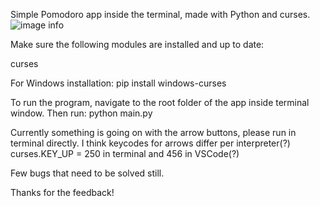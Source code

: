 Simple Pomodoro app inside the terminal, made with Python and curses.
![image info](./Pomodoro_timer.png)

Make sure the following modules are installed and up to date:

curses

For Windows installation: pip install windows-curses

To run the program, navigate to the root folder of the app inside terminal window.
Then run: python main.py


Currently something is going on with the arrow buttons, please run in terminal directly.
I think keycodes for arrows differ per interpreter(?) curses.KEY_UP = 250 in terminal and 456 in VSCode(?)

Few bugs that need to be solved still.

Thanks for the feedback!
